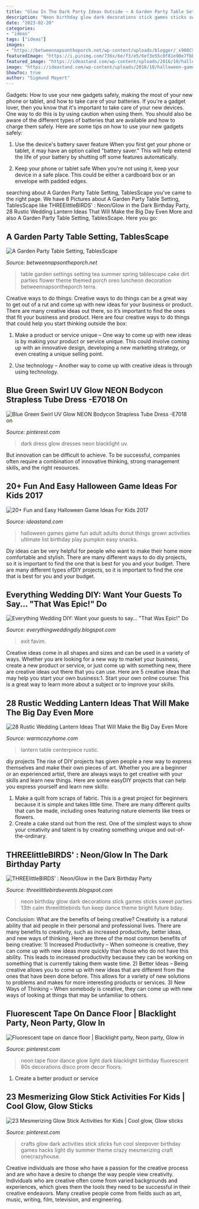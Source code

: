 ```yaml
---
title: "Glow In The Dark Party Ideas Outside ~ A Garden Party Table Setting, Tablesscape"
description: "Neon birthday glow dark decorations stick games sticks sweet parties 13th calm threelittlebirds fun keep dance theme bright future bday"
date: "2023-02-20"
categories:
- "ideas"
tags: ["ideas"]
images:
- "https://betweennapsontheporch.net/wp-content/uploads/blogger/_x908CSKJhI4/Sfe5xFCM5AI/AAAAAAAAHNg/-AJXYsPBXHU/s800/Spring%2BTable07.JPG"
featuredImage: "https://i.pinimg.com/736x/6e/f3/e5/6ef3e55c0f81e90e7fbbc025022736e1--dark-dress-blacklight-party.jpg"
featured_image: "https://ideastand.com/wp-content/uploads/2016/10/halloween-game-ideas-for-kids/3-halloween-game-ideas-for-kids.jpg"
image: "https://ideastand.com/wp-content/uploads/2016/10/halloween-game-ideas-for-kids/3-halloween-game-ideas-for-kids.jpg"
ShowToc: true
author: "Sigmund Mayert"
---
```



Gadgets: How to use your new gadgets safely, making the most of your new phone or tablet, and how to take care of your batteries.
If you're a gadget lover, then you know that it's important to take care of your new devices. One way to do this is by using caution when using them. You should also be aware of the different types of batteries that are available and how to charge them safely. Here are some tips on how to use your new gadgets safely: 
1) Use the device's battery saver feature When you first get your phone or tablet, it may have an option called "battery saver." This will help extend the life of your battery by shutting off some features automatically. 

2) Keep your phone or tablet safe When you're not using it, keep your device in a safe place. This could be either a cardboard box or an envelope with padded edges.

	

		
searching about A Garden Party Table Setting, TablesScape you've came to the right page. We have 8 Pictures about A Garden Party Table Setting, TablesScape like THREElittleBIRDS&#039; : Neon/Glow in the Dark Birthday Party, 28 Rustic Wedding Lantern Ideas That Will Make the Big Day Even More and also A Garden Party Table Setting, TablesScape. Here you go:
		
    
## A Garden Party Table Setting, TablesScape

<img loading=lazy src="https://betweennapsontheporch.net/wp-content/uploads/blogger/_x908CSKJhI4/Sfe5xFCM5AI/AAAAAAAAHNg/-AJXYsPBXHU/s800/Spring%2BTable07.JPG" onerror="this.onerror=null;this.src='https://tse1.mm.bing.net/th?id=OIP.RHcFGYW5Bhvs1FZ7aWsJugHaFc&amp;pid=15.1';" alt="A Garden Party Table Setting, TablesScape">

_Source: betweennapsontheporch.net_

>table garden settings setting tea summer spring tablescape cake dirt parties flower theme themed porch oreo luncheon decoration betweennapsontheporch terra. 

	

Creative ways to do things:
Creative ways to do things can be a great way to get out of a rut and come up with new ideas for your business or product. There are many creative ideas out there, so it’s important to find the ones that fit your business and product. Here are four creative ways to do things that could help you start thinking outside the box:
1. Make a product or service unique – One way to come up with new ideas is by making your product or service unique. This could involve coming up with an innovative design, developing a new marketing strategy, or even creating a unique selling point.

2. Use technology – Another way to come up with creative ideas is through using technology.

    
## Blue Green Swirl UV Glow NEON Bodycon Strapless Tube Dress -E7018 On

<img loading=lazy src="https://i.pinimg.com/736x/6e/f3/e5/6ef3e55c0f81e90e7fbbc025022736e1--dark-dress-blacklight-party.jpg" onerror="this.onerror=null;this.src='https://tse1.mm.bing.net/th?id=OIP.Xws8ZqPBmPRN7tWERhwdLQHaLL&amp;pid=15.1';" alt="Blue Green Swirl UV Glow NEON Bodycon Strapless Tube Dress -E7018 on">

_Source: pinterest.com_

>dark dress glow dresses neon blacklight uv. 

	

But innovation can be difficult to achieve. To be successful, companies often require a combination of innovative thinking, strong management skills, and the right resources.

    
## 20+ Fun And Easy Halloween Game Ideas For Kids 2017

<img loading=lazy src="https://ideastand.com/wp-content/uploads/2016/10/halloween-game-ideas-for-kids/3-halloween-game-ideas-for-kids.jpg" onerror="this.onerror=null;this.src='https://tse4.mm.bing.net/th?id=OIP.iTUVz5gTLng4G08QKj4LIwAAAA&amp;pid=15.1';" alt="20+ Fun and Easy Halloween Game Ideas For Kids 2017">

_Source: ideastand.com_

>halloween games game fun adult adults donut things grown activities ultimate list birthday play pumpkin easy snacks. 

	

Diy ideas can be very helpful for people who want to make their home more comfortable and stylish. There are many different ways to do diy projects, so it is important to find the one that is best for you and your budget. There are many different types ofDIY projects, so it is important to find the one that is best for you and your budget.

    
## Everything Wedding DIY: Want Your Guests To Say... &quot;That Was Epic!&quot; Do

<img loading=lazy src="https://2.bp.blogspot.com/-osoI3iuUEjY/UmAO643lWSI/AAAAAAAAC8I/M2xpfqXFKAA/s1600/www.pinterest.com.jpg" onerror="this.onerror=null;this.src='https://tse4.mm.bing.net/th?id=OIP.ZkcXz0tUYN4WuNfA71-D1QHaHa&amp;pid=15.1';" alt="Everything Wedding DIY: Want your guests to say... &quot;That Was Epic!&quot; Do">

_Source: everythingweddingdiy.blogspot.com_

>exit favim. 

	

Creative ideas come in all shapes and sizes and can be used in a variety of ways. Whether you are looking for a new way to market your business, create a new product or service, or just come up with something new, there are creative ideas out there that you can use. Here are 5 creative ideas that may help you start your own business:1. Start your own online course: This is a great way to learn more about a subject or to improve your skills.

    
## 28 Rustic Wedding Lantern Ideas That Will Make The Big Day Even More

<img loading=lazy src="https://warmcozyhome.com/wp-content/uploads/2018/05/Wedding-Table-Lantern-Centerpiece.jpg" onerror="this.onerror=null;this.src='https://tse4.mm.bing.net/th?id=OIP.oQG-Hq-cJ1gFngMvs33C_AHaLJ&amp;pid=15.1';" alt="28 Rustic Wedding Lantern Ideas That Will Make the Big Day Even More">

_Source: warmcozyhome.com_

>lantern table centerpiece rustic. 

	

diy projects
The rise of DIY projects has given people a new way to express themselves and make their own pieces of art. Whether you are a beginner or an experienced artist, there are always ways to get creative with your skills and learn new things. Here are some easyDIY projects that can help you express yourself and learn new skills:
1) Make a quilt from scraps of fabric. This is a great project for beginners because it is simple and takes little time. There are many different quilts that can be made, including ones featuring nature elements like trees or flowers.
2) Create a cake stand out from the rest. One of the simplest ways to show your creativity and talent is by creating something unique and out-of-the-ordinary.

    
## THREElittleBIRDS&#039; : Neon/Glow In The Dark Birthday Party

<img loading=lazy src="https://4.bp.blogspot.com/-cXhmWlq_EbQ/UpVs2L_Q2nI/AAAAAAAAEtc/2JWxHB-3VyA/s1600/IMG_1796.jpg" onerror="this.onerror=null;this.src='https://tse3.mm.bing.net/th?id=OIP.niE7tceYPSzR7kGoahINEAHaLH&amp;pid=15.1';" alt="THREElittleBIRDS&#039; : Neon/Glow in the Dark Birthday Party">

_Source: threelittlebirdsevents.blogspot.com_

>neon birthday glow dark decorations stick games sticks sweet parties 13th calm threelittlebirds fun keep dance theme bright future bday. 

	

Conclusion: What are the benefits of being creative?
Creativity is a natural ability that aid people in their personal and professional lives. There are many benefits to creativity, such as increased productivity, better ideas, and new ways of thinking. Here are three of the most common benefits of being creative: 1) Increased Productivity – When someone is creative, they can come up with new ideas more quickly than those who do not have this ability. This leads to increased productivity because they can be working on something that is currently taking them waste time. 2) Better Ideas – Being creative allows you to come up with new ideas that are different from the ones that have been done before. This allows for a variety of new solutions to problems and makes for more interesting products or services. 3) New Ways of Thinking – When somebody is creative, they can come up with new ways of looking at things that may be unfamiliar to others.

    
## Fluorescent Tape On Dance Floor | Blacklight Party, Neon Party, Glow In

<img loading=lazy src="https://i.pinimg.com/736x/ec/dd/86/ecdd8607636c68cb9d0dacb117a598cf.jpg" onerror="this.onerror=null;this.src='https://tse4.mm.bing.net/th?id=OIP.cVTXUmasyTW1dkYHOLSmhQHaJ4&amp;pid=15.1';" alt="Fluorescent tape on dance floor | Blacklight party, Neon party, Glow in">

_Source: pinterest.com_

>neon tape floor dance glow light dark blacklight birthday fluorescent 80s decorations disco prom decor floors. 

	

1. Create a better product or service 

    
## 23 Mesmerizing Glow Stick Activities For Kids | Cool Glow, Glow Sticks

<img loading=lazy src="https://i.pinimg.com/736x/0b/10/16/0b1016971b699d44221fa603b8614d8c--fun-sleepover-crafts-for-girls-summer-party-ideas-for-kids.jpg" onerror="this.onerror=null;this.src='https://tse4.mm.bing.net/th?id=OIP.lTH2bynQPGpLytd6UfH3OgHaO0&amp;pid=15.1';" alt="23 Mesmerizing Glow Stick Activities for Kids | Cool glow, Glow sticks">

_Source: pinterest.com_

>crafts glow dark activities stick sticks fun cool sleepover birthday games hacks light diy summer theme crazy mesmerizing craft onecrazyhouse. 

	

Creative individuals are those who have a passion for the creative process and are who have a desire to change the way people view creativity. Individuals who are creative often come from varied backgrounds and experiences, which gives them the tools they need to be successful in their creative endeavors. Many creative people come from fields such as art, music, writing, film, television, and engineering.

